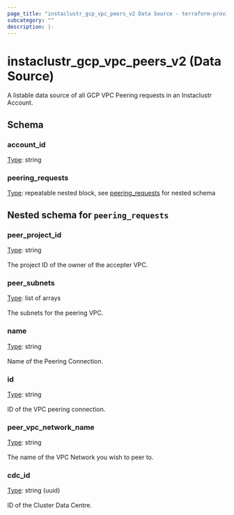 ```yaml
---
page_title: "instaclustr_gcp_vpc_peers_v2 Data Source - terraform-provider-instaclustr"
subcategory: ""
description: |-
---
```


# instaclustr_gcp_vpc_peers_v2 (Data Source)
A listable data source of all GCP VPC Peering requests in an Instaclustr Account.

## Schema
### account_id<br>
<ins>Type</ins>: string<br>

### peering_requests<br>
<ins>Type</ins>: repeatable nested block, see [peering_requests](#nested--peering_requests) for nested schema<br>

<a id="nested--peering_requests"></a>
## Nested schema for `peering_requests`<br>

### peer_project_id<br>
<ins>Type</ins>: string<br>
<br>The project ID of the owner of the accepter VPC.
### peer_subnets<br>
<ins>Type</ins>: list of arrays<br>
<br>The subnets for the peering VPC.
### name<br>
<ins>Type</ins>: string<br>
<br>Name of the Peering Connection.
### id<br>
<ins>Type</ins>: string<br>
<br>ID of the VPC peering connection.
### peer_vpc_network_name<br>
<ins>Type</ins>: string<br>
<br>The name of the VPC Network you wish to peer to.
### cdc_id<br>
<ins>Type</ins>: string (uuid)<br>
<br>ID of the Cluster Data Centre.

